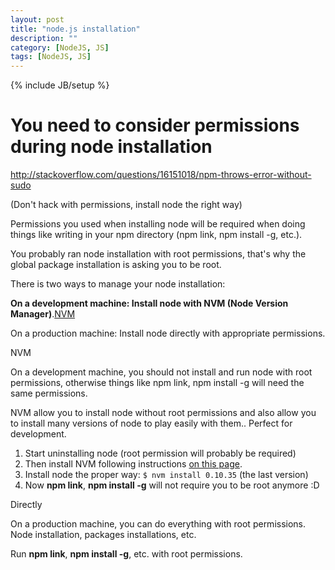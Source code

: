 ```yaml
---
layout: post
title: "node.js installation"
description: ""
category: [NodeJS, JS]
tags: [NodeJS, JS]
---
```

{% include JB/setup %}

<h1 class="sectionedit1" id="you_need_to_consider_permissions_during_node_installation">You need to consider permissions during node installation</h1>
<div class="level1">

<p>
<a href="http://stackoverflow.com/questions/16151018/npm-throws-error-without-sudo" class="urlextern" title="http://stackoverflow.com/questions/16151018/npm-throws-error-without-sudo"  rel="nofollow">http://stackoverflow.com/questions/16151018/npm-throws-error-without-sudo</a>
</p>

<p>
(Don&#039;t hack with permissions, install node the right way)
</p>

<p>
Permissions you used when installing node will be required when doing things like writing in your npm directory (npm link, npm install -g, etc.).
</p>

<p>
You probably ran node installation with root permissions, that&#039;s why the global package installation is asking you to be root.
</p>

<p>
There is two ways to manage your node installation:
</p>

<p>
<strong>On a development machine: Install node with NVM (Node Version Manager)</strong>.<a href="https://github.com/creationix/nvm" class="urlextern" title="https://github.com/creationix/nvm"  rel="nofollow">NVM</a><br/>

On a production machine: Install node directly with appropriate permissions.
</p>

<p>
NVM
</p>

<p>
On a development machine, you should not install and run node with root permissions, otherwise things like npm link, npm install -g will need the same permissions.
</p>

<p>
NVM allow you to install node without root permissions and also allow you to install many versions of node to play easily with them.. Perfect for development.
</p>
<ol>
<li class="level1"><div class="li"> Start uninstalling node (root permission will probably be required)<br/>
</div>
</li>
<li class="level1"><div class="li"> Then install NVM following instructions <a href="https://github.com/creationix/nvm" class="urlextern" title="https://github.com/creationix/nvm"  rel="nofollow"> on this page</a>.<br/>
</div>
</li>
<li class="level1"><div class="li"> Install node the proper way: <code>$ nvm install 0.10.35</code> (the last version)<br/>
</div>
</li>
<li class="level1"><div class="li"> Now <strong>npm link</strong>, <strong>npm install -g</strong> will not require you to be root anymore :D</div>
</li>
</ol>

<p>
Directly
</p>

<p>
On a production machine, you can do everything with root permissions. Node installation, packages installations, etc.
</p>

<p>
Run <strong>npm link</strong>, <strong>npm install -g</strong>, etc. with root permissions.
</p>

</div>